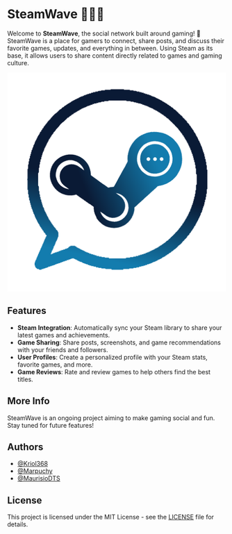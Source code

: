 # SteamWave 🌊🌊🌊

Welcome to **SteamWave**, the social network built around gaming! 🚀  
SteamWave is a place for gamers to connect, share posts, and discuss their favorite games, updates, and everything in between. Using Steam as its base, it allows users to share content directly related to games and gaming culture.

![Logo](https://raw.githubusercontent.com/Kriol368/SteamWave/refs/heads/readememd/sketches/logo.png)

## Features

- **Steam Integration**: Automatically sync your Steam library to share your latest games and achievements.
- **Game Sharing**: Share posts, screenshots, and game recommendations with your friends and followers.
- **User Profiles**: Create a personalized profile with your Steam stats, favorite games, and more.
- **Game Reviews**: Rate and review games to help others find the best titles.


## More Info

SteamWave is an ongoing project aiming to make gaming social and fun. Stay tuned for future features!

## Authors

- [@Kriol368](https://www.github.com/Kriol368)
- [@Marpuchy](https://www.github.com/Marpuchy)
- [@MaurisioDTS](https://www.github.com/MaurisioDTS)

## License

This project is licensed under the MIT License - see the [LICENSE](LICENSE) file for details.

